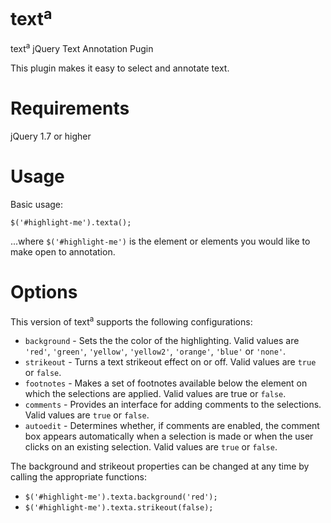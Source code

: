 text<sup>a</sup>
=====

text<sup>a</sup> jQuery Text Annotation Pugin

This plugin makes it easy to select and annotate text.

Requirements
=====

jQuery 1.7 or higher

Usage
=====

Basic usage:

<code>$('#highlight-me').texta();</code>

...where <code>$('#highlight-me')</code> is the element or elements you would like to make open to annotation.

Options
=====

This version of text<sup>a</sup> supports the following configurations:

* <code>background</code> - Sets the the color of the highlighting. Valid values are <code>'red'</code>, <code>'green'</code>, <code>'yellow'</code>, <code>'yellow2'</code>, <code>'orange'</code>, <code>'blue'</code> or <code>'none'</code>.
* <code>strikeout</code> - Turns a text strikeout effect on or off. Valid values are <code>true</code> or <code>false</code>.
* <code>footnotes</code> - Makes a set of footnotes available below the element on which the selections are applied. Valid values are true or <code>false</code>.
* <code>comments</code> - Provides an interface for adding comments to the selections. Valid values are <code>true</code> or <code>false</code>.
* <code>autoedit</code> - Determines whether, if comments are enabled, the comment box appears automatically when a selection is made or when the user clicks on an existing selection. Valid values are <code>true</code> or <code>false</code>.

The background and strikeout properties can be changed at any time by calling the appropriate functions:

* <code>$('#highlight-me').texta.background('red');</code>
* <code>$('#highlight-me').texta.strikeout(false);</code>
